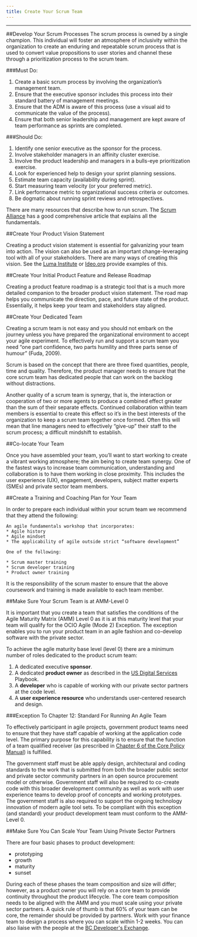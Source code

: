```yaml
---
title: Create Your Scrum Team
---
```

------------------------------------------------------------------

##Develop Your Scrum Processes
The scrum process is owned by a single champion. This individual will foster an atmosphere of inclusivity within the organization to create an enduring and repeatable scrum process that is used to convert value propositions to user stories and channel these through a prioritization process to the scrum team.

###Must Do:
1. Create a basic scrum process by involving the organization’s management team.
2. Ensure that the executive sponsor includes this process into their standard battery of management meetings.
3. Ensure that the ADM is aware of this process (use a visual aid to communicate the value of the process).
4. Ensure that both senior leadership and management are kept aware of team performance as sprints are completed.

###Should Do:
1. Identify one senior executive as the sponsor for the process.
2. Involve stakeholder managers in an affinity cluster exercise.
3. Involve the product leadership and managers in a bulls-eye prioritization exercise.
4. Look for experienced help to design your sprint planning sessions.
5. Estimate team capacity (availability during sprint).
6. Start measuring team velocity (or your preferred metric).
7. Link performance metric to organizational success criteria or outcomes.
8. Be dogmatic about running sprint reviews and retrospectives.

There are many resources that describe how to run scrum. The [Scrum Alliance](https://www.scrumalliance.org/community/articles/2009/december/scrum-in-a-nutshell) has a good comprehensive article that explains all the fundamentals.

##Create Your Product Vision Statement

Creating a product vision statement is essential for galvanizing your team into action. The vision can also be used as an important change-leveraging tool with all of your stakeholders. There are many ways of creating this vision. See the [Luma Institute](https://www.luma-institute.com/) or [Ideo.org](https://www.ideo.org/)  provide examples of this.

##Create Your Initial Product Feature and Release Roadmap

Creating a product feature roadmap is a strategic tool that is a much more detailed companion to the broader product vision statement. The road map helps you communicate the direction, pace, and future state of the product. Essentially, it helps keep your team and stakeholders stay aligned.  

##Create Your Dedicated Team

Creating a scrum team is not easy and you should not embark on the journey unless you have prepared the organizational environment to accept your agile experiment. To effectively run and support a scrum team you need “one part confidence, two parts humility and three parts sense of humour” (Fuda, 2009). 

Scrum is based on the concept that there are three fixed quantities, people, time and quality. Therefore, the product manager needs to ensure that the core scrum team has dedicated people that can work on the backlog without distractions. 

Another quality of a scrum team is synergy, that is, the interaction or cooperation of two or more agents to produce a combined effect greater than the sum of their separate effects. Continued collaboration within team members is essential to create this effect so it’s in the best interests of the organization to keep a scrum team together once formed. Often this will mean that line managers need to effectively “give-up” their staff to the scrum process; a difficult mindshift to establish.

##Co-locate Your Team

Once you have assembled your team, you’ll want to start working to create a vibrant working atmosphere; the aim being to create team synergy. One of the fastest ways to increase team communication, understanding and collaboration is to have them working in close proximity. This includes the user experience (UX), engagement, developers, subject matter experts (SMEs) and private sector team members.

##Create a Training and Coaching Plan for Your Team

In order to prepare each individual within your scrum team we recommend that they attend the following:

	An agile fundamentals workshop that incorporates:
	* Agile history
	* Agile mindset
	* The applicability of agile outside strict “software development”
	
	One of the following:
	
	* Scrum master training
	* Scrum developer training
	* Product owner training

It is the responsibility of the scrum master to ensure that the above coursework and training is made available to each team member. 

##Make Sure Your Scrum Team is at AMM-Level 0

It is important that you create a team that satisfies the conditions of the Agile Maturity Matrix (AMM) Level 0 as it is at this maturity level that your team will qualify for the OCIO Agile (Mode 2) Exception. The exception enables you to run your product team in an agile fashion and co-develop software with the private sector.

To achieve the agile maturity base level (level 0) there are a minimum number of roles dedicated to the product scrum team:

1. A dedicated executive **sponsor**.
2. A dedicated **product owner** as described in the [US Digital Services ](https://playbook.cio.gov/)Playbook.
3. A **developer** who is capable of working with our private sector partners at the code level.
4. A **user experience resource** who understands user-centered research and design.

###Exception To Chapter 12: Standard For Running An Agile Team

To effectively participant in agile projects, government product teams need to ensure that they have staff capable of working at the application code level. The primary purpose for this capability is to ensure that the function of a team qualified receiver (as prescribed in [Chapter 6 of the Core Policy Manual](http://www.fin.gov.bc.ca/ocg/fmb/manuals/CPM/06_Procurement.htm)) is fulfilled. 

The government staff must be able apply design, architectural and coding standards to the work that is submitted from both the broader public sector and private sector community partners in an open source procurement model or otherwise. Government staff will also be required to co-create code with this broader development community as well as work with user experience teams to develop proof of concepts and working prototypes. The government staff is also required to support the ongoing technology innovation of modern agile tool sets. To be compliant with this exception (and standard) your product development team must conform to the AMM-Level 0.

##Make Sure You Can Scale Your Team Using Private Sector Partners

There are four basic phases to product development:

* prototyping
* growth
* maturity
* sunset

During each of these phases the team composition and size will differ; however, as a product owner you will rely on a core team to provide continuity throughout the product lifecycle. The core team composition needs to be aligned with the AMM and you must scale using your private sector partners. A quick rule of thumb is that 60% of your team can be core, the remainder should be provided by partners. Work with your finance team to design a process where you can scale within 1-2 weeks. You can also liaise with the people at the [BC Developer's Exchange](https://bcdevexchange.org/home).